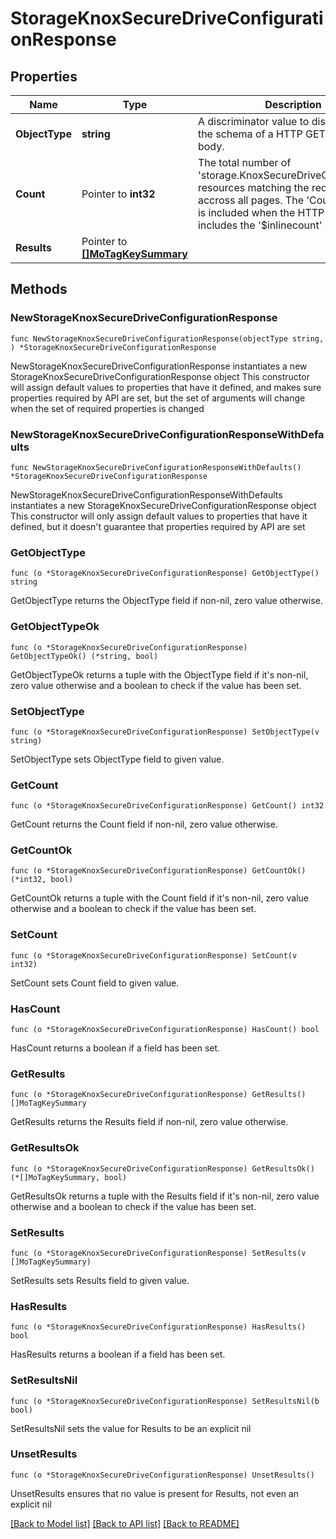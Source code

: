 # StorageKnoxSecureDriveConfigurationResponse

## Properties

Name | Type | Description | Notes
------------ | ------------- | ------------- | -------------
**ObjectType** | **string** | A discriminator value to disambiguate the schema of a HTTP GET response body. | 
**Count** | Pointer to **int32** | The total number of &#39;storage.KnoxSecureDriveConfiguration&#39; resources matching the request, accross all pages. The &#39;Count&#39; attribute is included when the HTTP GET request includes the &#39;$inlinecount&#39; parameter. | [optional] 
**Results** | Pointer to [**[]MoTagKeySummary**](MoTagKeySummary.md) |  | [optional] 

## Methods

### NewStorageKnoxSecureDriveConfigurationResponse

`func NewStorageKnoxSecureDriveConfigurationResponse(objectType string, ) *StorageKnoxSecureDriveConfigurationResponse`

NewStorageKnoxSecureDriveConfigurationResponse instantiates a new StorageKnoxSecureDriveConfigurationResponse object
This constructor will assign default values to properties that have it defined,
and makes sure properties required by API are set, but the set of arguments
will change when the set of required properties is changed

### NewStorageKnoxSecureDriveConfigurationResponseWithDefaults

`func NewStorageKnoxSecureDriveConfigurationResponseWithDefaults() *StorageKnoxSecureDriveConfigurationResponse`

NewStorageKnoxSecureDriveConfigurationResponseWithDefaults instantiates a new StorageKnoxSecureDriveConfigurationResponse object
This constructor will only assign default values to properties that have it defined,
but it doesn't guarantee that properties required by API are set

### GetObjectType

`func (o *StorageKnoxSecureDriveConfigurationResponse) GetObjectType() string`

GetObjectType returns the ObjectType field if non-nil, zero value otherwise.

### GetObjectTypeOk

`func (o *StorageKnoxSecureDriveConfigurationResponse) GetObjectTypeOk() (*string, bool)`

GetObjectTypeOk returns a tuple with the ObjectType field if it's non-nil, zero value otherwise
and a boolean to check if the value has been set.

### SetObjectType

`func (o *StorageKnoxSecureDriveConfigurationResponse) SetObjectType(v string)`

SetObjectType sets ObjectType field to given value.


### GetCount

`func (o *StorageKnoxSecureDriveConfigurationResponse) GetCount() int32`

GetCount returns the Count field if non-nil, zero value otherwise.

### GetCountOk

`func (o *StorageKnoxSecureDriveConfigurationResponse) GetCountOk() (*int32, bool)`

GetCountOk returns a tuple with the Count field if it's non-nil, zero value otherwise
and a boolean to check if the value has been set.

### SetCount

`func (o *StorageKnoxSecureDriveConfigurationResponse) SetCount(v int32)`

SetCount sets Count field to given value.

### HasCount

`func (o *StorageKnoxSecureDriveConfigurationResponse) HasCount() bool`

HasCount returns a boolean if a field has been set.

### GetResults

`func (o *StorageKnoxSecureDriveConfigurationResponse) GetResults() []MoTagKeySummary`

GetResults returns the Results field if non-nil, zero value otherwise.

### GetResultsOk

`func (o *StorageKnoxSecureDriveConfigurationResponse) GetResultsOk() (*[]MoTagKeySummary, bool)`

GetResultsOk returns a tuple with the Results field if it's non-nil, zero value otherwise
and a boolean to check if the value has been set.

### SetResults

`func (o *StorageKnoxSecureDriveConfigurationResponse) SetResults(v []MoTagKeySummary)`

SetResults sets Results field to given value.

### HasResults

`func (o *StorageKnoxSecureDriveConfigurationResponse) HasResults() bool`

HasResults returns a boolean if a field has been set.

### SetResultsNil

`func (o *StorageKnoxSecureDriveConfigurationResponse) SetResultsNil(b bool)`

 SetResultsNil sets the value for Results to be an explicit nil

### UnsetResults
`func (o *StorageKnoxSecureDriveConfigurationResponse) UnsetResults()`

UnsetResults ensures that no value is present for Results, not even an explicit nil

[[Back to Model list]](../README.md#documentation-for-models) [[Back to API list]](../README.md#documentation-for-api-endpoints) [[Back to README]](../README.md)



